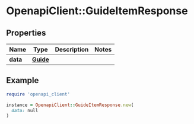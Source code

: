 # OpenapiClient::GuideItemResponse

## Properties

| Name | Type | Description | Notes |
| ---- | ---- | ----------- | ----- |
| **data** | [**Guide**](Guide.md) |  |  |

## Example

```ruby
require 'openapi_client'

instance = OpenapiClient::GuideItemResponse.new(
  data: null
)
```

